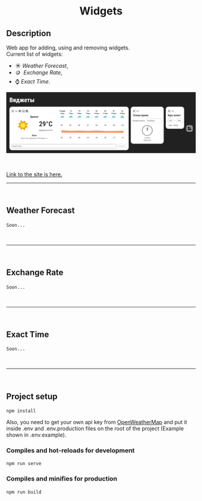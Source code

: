 <h1 align="center">Widgets</h1>

## Description

Web app for adding, using and removing widgets.
<br/>
Current list of widgets:

- :sunny:&nbsp;*Weather Forecast*,
- :coin:&nbsp;&nbsp;*Exchange Rate*,
- :watch:&nbsp;*Exact Time*.

![All widgets](main-page.jpeg)

<br>

[Link to the site is here.](https://reliable-raindrop-761a7a.netlify.app/)

___

<br>

## Weather Forecast

```
Soon...
```

<br>

___

<br>

## Exchange Rate

```
Soon...
```

<br>

___

<br>

## Exact Time

```
Soon...
```

<br>

___

<br>

## Project setup

```
npm install
```

Also, you need to get your own api key from [OpenWeatherMap](https://openweathermap.org/)
and put it inside .env and .env.production files on the root of the project (Example shown in .env.example).

### Compiles and hot-reloads for development

```
npm run serve
```

### Compiles and minifies for production

```
npm run build
```